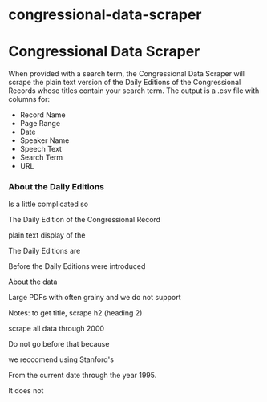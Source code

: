 # congressional-data-scraper

# Congressional Data Scraper

When provided with a search term, the Congressional Data Scraper will scrape the plain text version of the Daily Editions of the Congressional Records whose titles contain your search term. The output is a .csv file with columns for: 
  
  - Record Name
- Page Range 
- Date
- Speaker Name
- Speech Text
- Search Term
- URL 

### About the Daily Editions 
Is a little complicated so 

The Daily Edition of the Congressional Record 




plain text display of the 



The Daily Editions are 

Before the Daily Editions were introduced 


About the data 




Large PDFs with often grainy and we do not support




Notes: to get title, scrape h2 (heading 2) 



scrape all data through 2000

Do not go before that because

we reccomend using Stanford's 


From the current date through the year 1995. 


It does not

